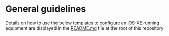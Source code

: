 # General guidelines
Details on how to use the below templates to configure an iOS-XE running equipment are displayed in the [README.md](https://github.com/kentik/config-snippets/blob/master/README.md) file at the root of this repository
